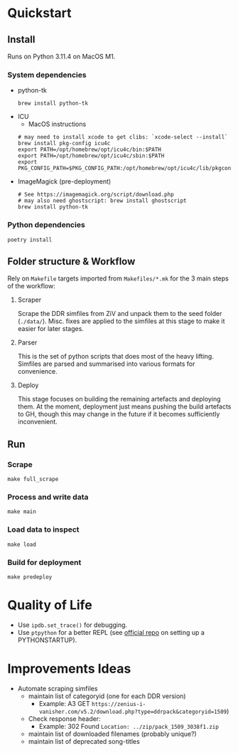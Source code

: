 # Quickstart
## Install
Runs on Python 3.11.4 on MacOS M1.

### System dependencies
- python-tk
    ```shell
    brew install python-tk
    ```
- ICU
    - MacOS instructions
    ```shell
    # may need to install xcode to get clibs: `xcode-select --install`
    brew install pkg-config icu4c
    export PATH=/opt/homebrew/opt/icu4c/bin:$PATH
    export PATH=/opt/homebrew/opt/icu4c/sbin:$PATH
    export PKG_CONFIG_PATH=$PKG_CONFIG_PATH:/opt/homebrew/opt/icu4c/lib/pkgconfig
    ```
- ImageMagick (pre-deployment)
    ```shell
    # See https://imagemagick.org/script/download.php
    # may also need ghostscript: brew install ghostscript
    brew install python-tk
    ```

### Python dependencies
```shell
poetry install
```

## Folder structure & Workflow
Rely on `Makefile` targets imported from `Makefiles/*.mk` for the 3 main steps of the workflow:

1. Scraper

    Scrape the DDR simfiles from ZiV and unpack them to the seed folder (`./data/`).
    Misc. fixes are applied to the simfiles at this stage to make it easier for later stages.

2. Parser

    This is the set of python scripts that does most of the heavy lifting.
    Simfiles are parsed and summarised into various formats for convenience.

3. Deploy

    This stage focuses on building the remaining artefacts and deploying them.
    At the moment, deployment just means pushing the build artefacts to GH, 
    though this may change in the future if it becomes sufficiently inconvenient.

## Run
### Scrape
```shell
make full_scrape
```

### Process and write data
```shell
make main
```

### Load data to inspect
```shell
make load
```

### Build for deployment
```shell
make predeploy
```

# Quality of Life
- Use `ipdb.set_trace()` for debugging.
- Use `ptpython` for a better REPL (see [official repo](https://github.com/prompt-toolkit/ptpython?tab=readme-ov-file#embedding-the-repl) on setting up a PYTHONSTARTUP).

# Improvements Ideas
- Automate scraping simfiles
    - maintain list of categoryid (one for each DDR version)
        - Example: A3 GET `https://zenius-i-vanisher.com/v5.2/download.php?type=ddrpack&categoryid=1509`)
    - Check response header:
        - Example: 302 Found `Location: ../zip/pack_1509_3038f1.zip`     
    - maintain list of downloaded filenames (probably unique?)
    - maintain list of deprecated song-titles
